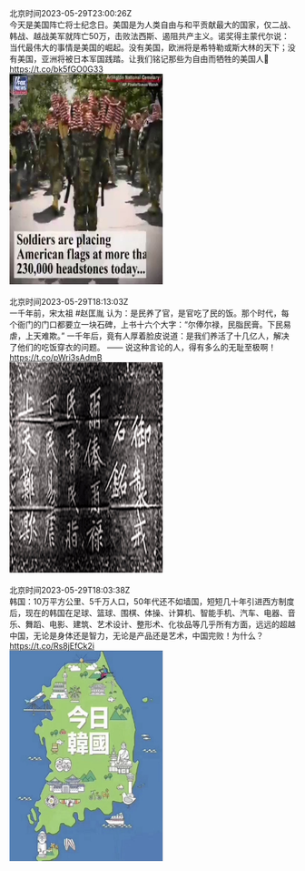 北京时间2023-05-29T23:00:26Z<br>今天是美国阵亡将士纪念日。美国是为人类自由与和平贡献最大的国家，仅二战、韩战、越战美军就阵亡50万，击败法西斯、遏阻共产主义。诺奖得主蒙代尔说：当代最伟大的事情是美国的崛起。没有美国，欧洲将是希特勒或斯大林的天下；没有美国，亚洲将被日本军国践踏。让我们铭记那些为自由而牺牲的美国人🙏 https://t.co/bk5fGO0G33<br><img src='/temp/video/2023/u-Month-5/av-Day-29/ShuiMo_DanQing/1663198621267787776_0.jpg' width='270' height='370'><br><br>北京时间2023-05-29T18:13:03Z<br>一千年前，宋太祖 #赵匡胤 认为：是民养了官，是官吃了民的饭。那个时代，每个衙门的门口都要立一块石碑，上书十六个大字：“尔俸尔禄，民脂民膏。下民易虐，上天难欺。”
一千年后，竟有人厚着脸皮说道：是我们养活了十几亿人，解决了他们的吃饭穿衣的问题。 —— 说这种言论的人，得有多么的无耻至极啊！ https://t.co/pWri3sAdmB<br><img src='/temp/image/2023/u-Month-5/1663126296883339266_0.jpg' width='270' height='370'><br><br>北京时间2023-05-29T18:03:38Z<br>韩国：10万平方公里、5千万人口，50年代还不如墙国，短短几十年引进西方制度后，现在的韩国在足球、篮球、围棋、体操、计算机、智能手机、汽车、电器、音乐、舞蹈、电影、建筑、艺术设计、整形术、化妆品等几乎所有方面，远远的超越中国，无论是身体还是智力，无论是产品还是艺术，中国完败！为什么？ https://t.co/Rs8jEfCk2i<br><img src='/temp/image/2023/u-Month-5/1663123926925312002_0.jpg' width='270' height='370'><br><br>